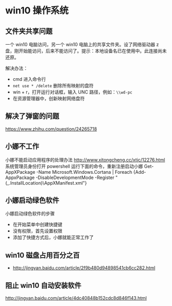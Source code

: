 # win10 操作系统

## 文件夹共享问题

一个 win10 电脑访问，另一个 win10 电脑上的共享文件夹。设了网络驱动器 z 盘，刚开始能访问，后来不能访问了。提示：本地设备名已在使用中。此连接尚未还原。

解决办法：
- cmd 进入命令行
- `net use * /delete` 删除所有映射的盘符
- win + r，打开运行对话框，输入 UNC 路径，例如：`\\wd-pc`
- 在资源管理器中，创新映射网络盘符

## 解决了弹窗的问题

https://www.zhihu.com/question/24265718

## 小娜不工作
小娜不能启动应用程序的处理办法
http://www.xitongcheng.cc/xtjc/12276.html
系统管理员身份打开 powershell
运行下面的命令，重新注册启动小娜
Get-AppXPackage -Name Microsoft.Windows.Cortana | Foreach {Add-AppxPackage -DisableDevelopmentMode -Register "$($_.InstallLocation)\AppXManifest.xml"}

## 小娜启动绿色软件

小娜启动绿色软件的步骤
- 在开始菜单中创建快捷键
- 没有权限，首先设置权限
- 添加了快捷方式后，小娜就能正常工作了

## win10 磁盘占用百分之百

- http://jingyan.baidu.com/article/2f9b480d94898541cb6cc282.html

## 阻止 win10 自动安装软件

http://jingyan.baidu.com/article/4dc40848b152cdc8d846f143.html
